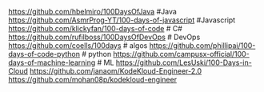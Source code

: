 https://github.com/hbelmiro/100DaysOfJava #Java
https://github.com/AsmrProg-YT/100-days-of-javascript #Javascript
https://github.com/klickyfan/100-days-of-code # C#
https://github.com/rufilboss/100DaysOfDevOps # DevOps
https://github.com/coells/100days # algos
https://github.com/phillipai/100-days-of-code-python # python
https://github.com/campusx-official/100-days-of-machine-learning # ML
https://github.com/LesUski/100-Days-in-Cloud
https://github.com/janaom/KodeKloud-Engineer-2.0
https://github.com/mohan08p/kodekloud-engineer